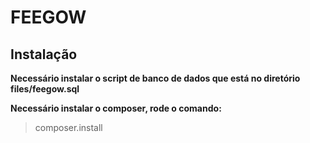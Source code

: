 # FEEGOW

## Instalação

**Necessário instalar o script de banco de dados que está no diretório files/feegow.sql**

**Necessário instalar o composer, rode o comando:**

> composer.install
